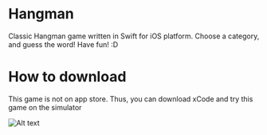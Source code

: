 # Hangman
Classic Hangman game written in Swift for iOS platform. Choose a category, and guess the word!
Have fun! :D 

# How to download
This game is not on app store. Thus, you can download xCode and try this game on the simulator

![Alt text](playScene.jpg/raw=true "Play Scene")
